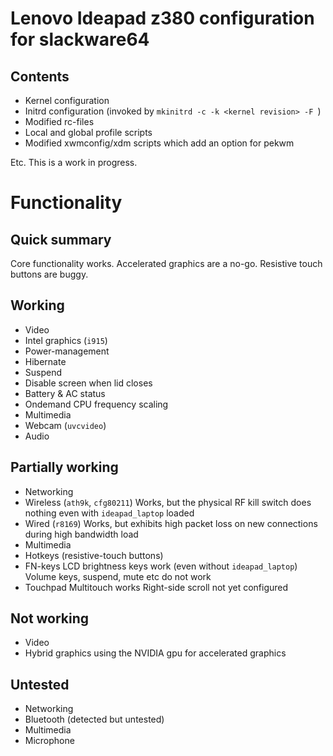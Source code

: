 Lenovo Ideapad z380 configuration for slackware64
=================================================

Contents
--------

* Kernel configuration
* Initrd configuration (invoked by ```mkinitrd -c -k <kernel revision> -F ```)
* Modified rc-files
* Local and global profile scripts
* Modified xwmconfig/xdm scripts which add an option for pekwm

Etc.
This is a work in progress.

Functionality
=============

Quick summary
-------------
Core functionality works. Accelerated graphics are a no-go. Resistive touch buttons are buggy.

Working
-------
* Video
 * Intel graphics (```i915```)
* Power-management
 * Hibernate
 * Suspend
 * Disable screen when lid closes
 * Battery & AC status
 * Ondemand CPU frequency scaling
* Multimedia
 * Webcam (```uvcvideo```)
 * Audio 

Partially working
-----------------
* Networking
 * Wireless (```ath9k```, ```cfg80211```)
   Works, but the physical RF kill switch does nothing even with ```ideapad_laptop``` loaded
 * Wired (```r8169```)
   Works, but exhibits high packet loss on new connections during high bandwidth load
* Multimedia
 * Hotkeys (resistive-touch buttons)
 * FN-keys
   LCD brightness keys work (even without ```ideapad_laptop```)
   Volume keys, suspend, mute etc do not work
 * Touchpad
   Multitouch works
   Right-side scroll not yet configured

Not working
-----------
* Video
 * Hybrid graphics using the NVIDIA gpu for accelerated graphics

Untested
--------
* Networking
 * Bluetooth (detected but untested)
* Multimedia
 * Microphone

